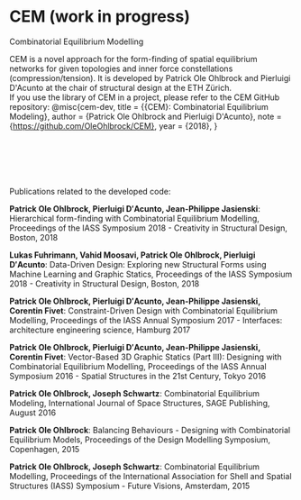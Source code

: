 # CEM (work in progress)
Combinatorial Equilibrium Modelling

CEM is a novel approach for the form-finding of spatial equilibrium networks for given topologies and inner force constellations (compression/tension). It is developed by Patrick Ole Ohlbrock and Pierluigi D'Acunto at the chair of structural design at the ETH Zürich.
<br/>
If you use the library of CEM in a project, please refer to the CEM GitHub repository:
@misc{cem-dev,
    title  = {{CEM}: Combinatorial Equilibrium Modeling},
    author = {Patrick Ole Ohlbrock and Pierluigi D'Acunto},
    note   = {https://github.com/OleOhlbrock/CEM},
    year   = {2018},
}
<br/>
<br/>
<br/>
<br/>
<br/>
<br/>


Publications related to the developed code:

__Patrick Ole Ohlbrock, Pierluigi D′Acunto, Jean-Philippe Jasienski__: Hierarchical form-finding with Combinatorial Equilibrium Modelling, Proceedings of the IASS Symposium 2018 - Creativity in Structural Design, Boston, 2018 

__Lukas Fuhrimann, Vahid Moosavi, Patrick Ole Ohlbrock, Pierluigi D′Acunto__: Data-Driven Design: Exploring new Structural Forms using Machine Learning and Graphic Statics, Proceedings of the IASS Symposium 2018 - Creativity in Structural Design, Boston, 2018

__Patrick Ole Ohlbrock, Pierluigi D′Acunto, Jean-Philippe Jasienski, Corentin Fivet__: Constraint-Driven Design with Combinatorial Equilibrium Modelling, Proceedings of the IASS Annual Symposium 2017 - Interfaces: architecture engineering science, Hamburg 2017

__Patrick Ole Ohlbrock, Pierluigi D′Acunto, Jean-Philippe Jasienski, Corentin Fivet__: Vector-Based 3D Graphic Statics (Part III): Designing with Combinatorial Equilibrium Modelling, Proceedings of the IASS Annual Symposium 2016 - Spatial Structures in the 21st Century, Tokyo 2016

__Patrick Ole Ohlbrock, Joseph Schwartz__: Combinatorial Equilibrium Modeling, International Journal of Space Structures, SAGE Publishing, August 2016

__Patrick Ole Ohlbrock__: Balancing Behaviours - Designing with Combinatorial Equilibrium Models, Proceedings of the Design Modelling Symposium, Copenhagen, 2015

__Patrick Ole Ohlbrock, Joseph Schwartz__: Combinatorial Equilibrium Modelling, Proceedings of the International Association for Shell and Spatial Structures (IASS) Symposium - Future Visions, Amsterdam, 2015
